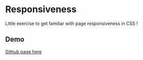 # Responsiveness

Little exercise to get familiar with page responsiveness in CSS !


## Demo

[Github page here](https://caroline1123.github.io/responsiveness/)
